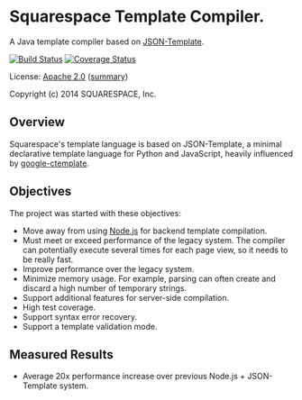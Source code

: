 
# Squarespace Template Compiler.

A Java template compiler based on [JSON-Template][jsont].

[![Build Status](https://travis-ci.org/Squarespace/template-compiler.svg?branch=master)](https://travis-ci.org/Squarespace/template-compiler) 
[![Coverage Status](https://coveralls.io/repos/Squarespace/template-compiler/badge.svg?branch=master&service=github)](https://coveralls.io/github/Squarespace/template-compiler?branch=master)

License: [Apache 2.0](LICENSE) ([summary][license-tldr])

Copyright (c) 2014 SQUARESPACE, Inc.

## Overview

Squarespace's template language is based on JSON-Template, a minimal
declarative template language for Python and JavaScript, heavily influenced by
[google-ctemplate][goog-ct].


## Objectives

The project was started with these objectives:

 * Move away from using [Node.js][nodejs] for backend template compilation.
 * Must meet or exceed performance of the legacy system. The compiler can
   potentially execute several times for each page view, so it needs to be
   really fast.
 * Improve performance over the legacy system.
 * Minimize memory usage. For example, parsing can often create and discard a
   high number of temporary strings.
 * Support additional features for server-side compilation.
 * High test coverage.
 * Support syntax error recovery.
 * Support a template validation mode.


## Measured Results

 * Average 20x performance increase over previous Node.js + JSON-Template
   system.


[license-tldr]:
https://tldrlegal.com/license/apache-license-2.0-(apache-2.0) "Apache 2.0 tl;dr"

[jsont]:
http://json-template.googlecode.com/svn/trunk/doc/Introducing-JSON-Template.html

[nodejs]:
http://nodejs.org

[goog-ct]:
https://code.google.com/p/ctemplate/


